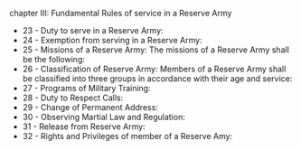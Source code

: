 chapter III: Fundamental Rules of service in a Reserve Army

<ul>
			<li>23 - Duty to serve in a Reserve Army: <ul>
			</ul></li>			<li>24 - Exemption from serving in a Reserve Army: <ul>
			</ul></li>			<li>25 - Missions of a Reserve Army: The missions of a Reserve Army shall be the following:<ul>
			</ul></li>			<li>26 - Classification of Reserve Army: Members of a Reserve Army shall be classified into three groups in accordance with their age and service:<ul>
			</ul></li>			<li>27 - Programs of Military Training: <ul>
			</ul></li>			<li>28 - Duty to Respect Calls: <ul>
			</ul></li>			<li>29 - Change of Permanent Address: <ul>
			</ul></li>			<li>30 - Observing Martial Law and Regulation: <ul>
			</ul></li>			<li>31 - Release from Reserve Army: <ul>
			</ul></li>			<li>32 - Rights and Privileges of member of a Reserve Amy: <ul>
			</ul></li></ul>